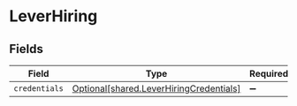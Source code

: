 # LeverHiring


## Fields

| Field                                                                                    | Type                                                                                     | Required                                                                                 | Description                                                                              |
| ---------------------------------------------------------------------------------------- | ---------------------------------------------------------------------------------------- | ---------------------------------------------------------------------------------------- | ---------------------------------------------------------------------------------------- |
| `credentials`                                                                            | [Optional[shared.LeverHiringCredentials]](../../models/shared/leverhiringcredentials.md) | :heavy_minus_sign:                                                                       | N/A                                                                                      |
